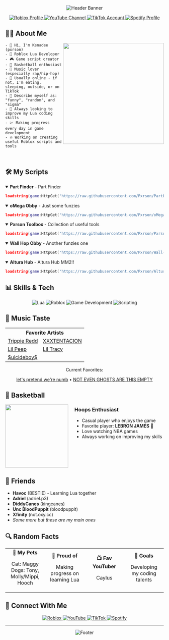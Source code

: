 <div align="center">
  <img src="https://capsule-render.vercel.app/api?type=waving&color=gradient&customColorList=12,18,24,30,36&height=200&section=header&text=pxrson&fontAlignY=40&fontSize=50&fontColor=FFFFFF&desc=Lua%20Developer%20|%20Roblox%20Script%20Creator&descAlignY=60&animation=fadeIn" alt="Header Banner"/>

  <p align="center">
    <a href="https://www.roblox.com/users/4450443699/profile">
      <img src="https://img.shields.io/badge/Roblox-Profile-E2142D?style=for-the-badge&logo=roblox&logoColor=white" alt="Roblox Profile"/>
    </a>
    <a href="https://www.youtube.com/@pxrsonv">
      <img src="https://img.shields.io/badge/YouTube-Subscribe-FF0000?style=for-the-badge&logo=youtube&logoColor=white" alt="YouTube Channel"/>
    </a>
    <a href="https://www.tiktok.com/@pxrson999">
      <img src="https://img.shields.io/badge/TikTok-Follow-000000?style=for-the-badge&logo=tiktok&logoColor=white" alt="TikTok Account"/>
    </a>
    <a href="https://open.spotify.com/user/31semjzsclnnsulnm44bvzyeokcu?si=8e9fd303e7844bb4">
      <img src="https://img.shields.io/badge/Spotify-Listen-1DB954?style=for-the-badge&logo=spotify&logoColor=white" alt="Spotify Profile"/>
    </a>
  </p>
</div>

## 👨‍💻 About Me

<img align="right" src="https://media.giphy.com/media/qgQUggAC3Pfv687qPC/giphy.gif" width="320"/>

```
- 👋 Hi, I'm Kenadee (pxrson)
- 📍 Roblox Lua Developer
- 🎮 Game script creator
- 🏀 Basketball enthusiast
- 🎵 Music lover (especially rap/hip-hop)
- 🌟 Usually online - if not, I'm eating, sleeping, outside, or on TikTok
- 💯 Describe myself as: "funny", "random", and "sigma"
- 🚀 Always looking to improve my Lua coding skills
- 📈 Making progress every day in game development
- 🔥 Working on creating useful Roblox scripts and tools
```

<br clear="right"/>

## 🛠️ My Scripts

<details open>
<summary><b>Part Finder</b> - Part Finder</summary>

```lua
loadstring(game:HttpGet("https://raw.githubusercontent.com/Pxrson/PartFinder/refs/heads/main/PartFinderScript.lua",true))()
```

</details>

<details open>
<summary><b>oMega Obby</b> - Just some funzies</summary>

```lua
loadstring(game:HttpGet("https://raw.githubusercontent.com/Pxrson/oMega-Obby/refs/heads/main/Script",true))()
```

</details>

<details open>
<summary><b>Pxrson Toolbox</b> - Collection of useful tools</summary>

```lua
loadstring(game:HttpGet("https://raw.githubusercontent.com/Pxrson/PxrsonToolbox/refs/heads/main/Script.lua",true))()
```

</details>

<details open>
<summary><b>Wall Hop Obby</b> - Another funzies one</summary>

```lua
loadstring(game:HttpGet("https://raw.githubusercontent.com/Pxrson/Wall-Hop-Obby/refs/heads/main/Script.lua",true))()
```

</details>

<details open>
<summary><b>Altura Hub</b> - Altura Hub MM2!!</summary>

```lua
loadstring(game:HttpGet("https://raw.githubusercontent.com/Pxrson/Altura-Hub/refs/heads/main/Selector.lua",true))()
```

</details>

## 📊 Skills & Tech

<div align="center">

![Lua](https://img.shields.io/badge/Lua-2C2D72?style=for-the-badge&logo=lua&logoColor=white)
![Roblox](https://img.shields.io/badge/Roblox-E2142D?style=for-the-badge&logo=roblox&logoColor=white)
![Game Development](https://img.shields.io/badge/Game_Development-4CAF50?style=for-the-badge&logo=unity&logoColor=white)
![Scripting](https://img.shields.io/badge/Scripting-007ACC?style=for-the-badge&logo=visual-studio-code&logoColor=white)

</div>

## 🎵 Music Taste

<div align="center">
  <table>
    <tr>
      <th colspan="2">Favorite Artists</th>
    </tr>
    <tr>
      <td><a href="https://open.spotify.com/artist/6Xgp2XMz1fhVYe7i6yNAax">Trippie Redd</a></td>
      <td><a href="https://open.spotify.com/artist/15UsOTVnJzReFVN1VCnxy4">XXXTENTACION</a></td>
    </tr>
    <tr>
      <td><a href="https://open.spotify.com/artist/2kCcBybjl3SAtIcwdWpUe3">Lil Peep</a></td>
      <td><a href="https://open.spotify.com/artist/5g63iWaMJ2UrkZMkCC8dMi">Lil Tracy</a></td>
    </tr>
    <tr>
      <td colspan="2"><a href="https://open.spotify.com/artist/1VPmR4DJC1PlOtd0IADAO0">$uicideboy$</a></td>
    </tr>
  </table>
  
  <p>Current Favorites:</p>
  <a href="https://open.spotify.com/track/4VOLwHXIrB5zktV7prPeOW">let's pretend we're numb</a> • 
  <a href="https://open.spotify.com/track/7rzNKooM3JrKVT40fR22HI">NOT EVEN GHOSTS ARE THIS EMPTY</a>
</div>

## 🏀 Basketball

<img align="left" src="https://media.giphy.com/media/l0MYHq0IFikR6viYU/giphy.gif" width="200"/>

<div style="margin-left: 220px">

### Hoops Enthusiast

- Casual player who enjoys the game
- Favorite player: **LEBRON JAMES** 👑
- Love watching NBA games
- Always working on improving my skills

</div>

<br clear="left"/>

## 👥 Friends

- **Havoc** (BESTIE) - Learning Lua together
- **Adriel** (adriel.p3)
- **DiddyCanes** (kingcanes)
- **Unc BloodPuppit** (bloodpuppit)
- **Xfinity** (not.oxy.cc)
- *Some more but these are my main ones*

## 🔍 Random Facts

<div align="center">
  <table border="0" cellspacing="0" cellpadding="10">
    <tr>
      <td align="center" width="25%">
        <b>🐾 My Pets</b>
        <p>Cat: Maggy<br>Dogs: Tony, Molly/Mippi, Hooch</p>
      </td>
      <td align="center" width="25%">
        <b>🏅 Proud of</b>
        <p>Making progress on learning Lua</p>
      </td>
      <td align="center" width="25%">
        <b>📺 Fav YouTuber</b>
        <p>Caylus</p>
      </td>
      <td align="center" width="25%">
        <b>🌱 Goals</b>
        <p>Developing my coding talents</p>
      </td>
    </tr>
  </table>
</div>

## 📱 Connect With Me

<div align="center">
  <a href="https://www.roblox.com/users/4450443699/profile">
    <img src="https://img.shields.io/badge/Roblox-pxrson-E2142D?style=flat-square&logo=roblox&logoColor=white" alt="Roblox"/>
  </a>
  <a href="https://www.youtube.com/@pxrsonv">
    <img src="https://img.shields.io/badge/YouTube-pxrsonv-FF0000?style=flat-square&logo=youtube&logoColor=white" alt="YouTube"/>
  </a>
  <a href="https://www.tiktok.com/@pxrson999">
    <img src="https://img.shields.io/badge/TikTok-pxrson999-000000?style=flat-square&logo=tiktok&logoColor=white" alt="TikTok"/>
  </a>
  <a href="https://open.spotify.com/user/31semjzsclnnsulnm44bvzyeokcu?si=8e9fd303e7844bb4">
    <img src="https://img.shields.io/badge/Spotify-My_Profile-1DB954?style=flat-square&logo=spotify&logoColor=white" alt="Spotify"/>
  </a>
</div>

---

<div align="center">
  <img src="https://capsule-render.vercel.app/api?type=waving&color=gradient&customColorList=12,18,24,30,36&height=120&section=footer&text=Thanks%20for%20visiting!&fontSize=24&fontAlignY=80&animation=fadeIn" alt="Footer"/>
</div>
